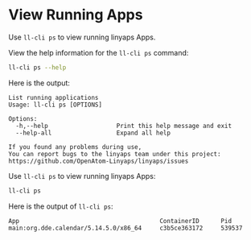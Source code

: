 <!--
SPDX-FileCopyrightText: 2023 UnionTech Software Technology Co., Ltd.

SPDX-License-Identifier: LGPL-3.0-or-later
-->

# View Running Apps

Use `ll-cli ps` to view running linyaps Apps.

View the help information for the `ll-cli ps` command:

```bash
ll-cli ps --help
```

Here is the output:

```text
List running applications
Usage: ll-cli ps [OPTIONS]

Options:
  -h,--help                   Print this help message and exit
  --help-all                  Expand all help

If you found any problems during use,
You can report bugs to the linyaps team under this project: https://github.com/OpenAtom-Linyaps/linyaps/issues
```

Use `ll-cli ps` to view running linyaps Apps:

```bash
ll-cli ps
```

Here is the output of `ll-cli ps`:

```text
App                                       ContainerID      Pid
main:org.dde.calendar/5.14.5.0/x86_64     c3b5ce363172     539537
```
